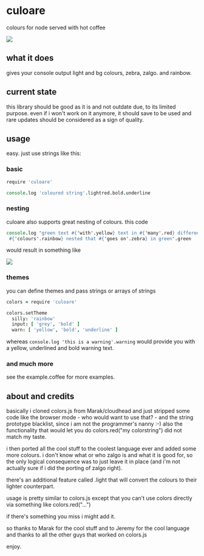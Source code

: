 culoare
=======

colours for node served with hot coffee

<img src="http://i.imgur.com/EW6Jv.gif" />

what it does
------------

gives your console output light and bg colours, zebra, zalgo. and rainbow. 

current state
-------------

this library should be good as it is and not outdate due, to its limited
purpose. even if i won't work on it anymore, it should save to be used and
rare updates should be considered as a sign of quality.

usage
-----

easy. just use strings like this:

### basic

```coffee
require 'culoare'

console.log 'coloured string'.lightred.bold.underline
```

### nesting

culoare also supports great nesting of colours. this code

```coffee
console.log "green text #{'with'.yellow} text in #{'many'.red} different
 #{'colours'.rainbow} nested that #{'goes on'.zebra} in green".green
```

would result in something like

<img src="http://i.imgur.com/WrDB7.png" />

### themes

you can define themes and pass strings or arrays of strings

```coffee
colors = require 'culoare'

colors.setTheme
  silly: 'rainbow'
  input: [ 'grey', 'bold' ]
  warn: [ 'yellow', 'bold', 'underline' ]
```

whereas `console.log 'this is a warning'.warning` would provide you with a 
yellow, underlined and bold warning text.

### and much more

see the example.coffee for more examples.

about and credits
-----------------

basically i cloned colors.js from Marak/cloudhead and just stripped some code
like the browser mode - who would want to use that? - and the string prototype
blacklist, since i am not the programmer's nanny :-) also the functionality
that would let you do colors.red("my colorstring") did not match my taste.

i then ported all the cool stuff to the coolest language ever and added some 
more colours. i don't know what or who zalgo is and what it is good for, so the
only logical consequence was to just leave it in place (and i'm not actually 
sure if i did the porting of zalgo right).

there's an additional feature called .light that will convert the colours to
their lighter counterpart.

usage is pretty similar to colors.js except that you can't use colors directly
via something like colors.red("...")

if there's something you miss i might add it.

so thanks to Marak for the cool stuff and to Jeremy for the cool language and
thanks to all the other guys that worked on colors.js

enjoy.
